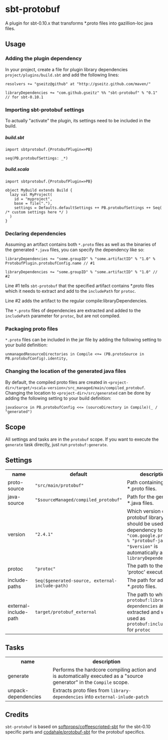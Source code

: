 # sbt-protobuf
A plugin for sbt-0.10.x that transforms *.proto files into gazillion-loc java files.

## Usage

### Adding the plugin dependency
In your project, create a file for plugin library dependencies `project/plugins/build.sbt` and add the following lines:

    resolvers += "gseitz@github" at "http://gseitz.github.com/maven/"

    libraryDependencies += "com.github.gseitz" %% "sbt-protobuf" % "0.1" // for sbt-0.10.1

### Importing sbt-protobuf settings
To actually "activate" the plugin, its settings need to be included in the build.

##### build.sbt

    import sbtprotobuf.{ProtobufPlugin=>PB}

    seq(PB.protobufSettings: _*)

##### build.scala

    import sbtprotobuf.{ProtobufPlugin=>PB}

    object MyBuild extends Build {
      lazy val MyProject(
        id = "myproject",
        base = file("."),
        settings = Defaults.defaultSettings ++ PB.protobufSettings ++ Seq( /* custom settings here */ )
      )
    }


### Declaring dependencies
Assuming an artifact contains both `*.proto` files as well as the binaries of the generated `*.java` files, you can specify the dependency like so:

    libraryDependencies += "some.groupID" % "some.artifactID" % "1.0" % ProtobufPlugin.protobufConfig.name // #1

    libraryDependencies += "some.groupID" % "some.artifactID" % "1.0" // #2

Line #1 tells `sbt-protobuf` that the specified artifact contains *.proto files which it needs to extract and add to the `includePath` for `protoc`.

Line #2 adds the artifact to the regular compile:libraryDependencies.

The `*.proto` files of dependencies are extracted and added to the `includePath` parameter for `protoc`, but are not compiled.

### Packaging proto files
`*.proto` files can be included in the jar file by adding the following setting to your build definition:

    unmanagedResourceDirectories in Compile <+= (PB.protoSource in PB.protobufConfig).identity,

### Changing the location of the generated java files
By default, the compiled proto files are created in `<project-dir>/target/<scala-version>/src_managed/main/compiled_protobuf`. Changing the location to `<project-dir>/src/generated` can be done by adding the following setting to your build definition:

    javaSource in PB.protobufConfig <<= (sourceDirectory in Compile)(_ / "generated")

## Scope
All settings and tasks are in the `protobuf` scope. If you want to execute the `generate` task directly, just run `protobuf:generate`.



## Settings

<table>
<tr><th>name</th><th>default</th><th>description</th></tr>
<tr><td>proto-source</td><td><code>"src/main/protobuf"</code></td><td>Path containing *.proto files.</td></tr>
<tr><td>java-source</td><td><code>"$sourceManaged/compiled_protobuf"</code></td><td>Path for the generated *.java files.</td></tr>
<tr><td>version</td><td><code>"2.4.1"</code></td><td>Which version of the protobuf library should be used. A dependency to <code>"com.google.protobuf" % "protobuf-java" % "$version"</code> is automatically added to <code>libraryDependencies</td></tr>
<tr><td>protoc</td><td><code>"protoc"</code></td><td>The path to the 'protoc' executable.</td></tr>
<tr><td>include-paths</td><td><code>Seq($generated-source, external-include-path)</code></td><td>The path for additional *.proto files.</td></tr>
<tr><td>external-include-path</td><td><code>target/protobuf_external</code></td><td>The path to which <code>protobuf:library-dependencies</code> are extracted and which is used as <code>protobuf:include-path</code> for <code>protoc</code></td></tr>
</table>

## Tasks

<table>
<tr><th>name</th><th>description</th></tr>
<tr><td>generate</td><td>Performs the hardcore compiling action and is automatically executed as a "source generator" in the <code>Compile</code> scope.</td></tr>
<tr><td>unpack-dependencies</td><td>Extracts proto files from <code>library-dependencies</code> into <code>external-inlude-patch</code></td></tr>
</table>

## Credits
`sbt-protobuf` is based on [softprops/coffeescripted-sbt](https://github.com/softprops/coffeescripted-sbt) for the sbt-0.10 specific parts and [codahale/protobuf-sbt](https://github.com/codahale/protobuf-sbt) for the protobuf specifics.
